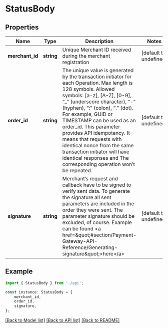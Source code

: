 # StatusBody


## Properties

Name | Type | Description | Notes
------------ | ------------- | ------------- | -------------
**merchant_id** | **string** | Unique Merchant ID received during the merchant registration | [default to undefined]
**order_id** | **string** | The unique value is generated by the transaction initiator for each Operation. Max length is 128 symbols. Allowed symbols: [a-z], [A-Z], [0-9], “_” (underscore character), “-” (hyphen), “:” (colon), “.” (dot). For example, GUID or TIMESTAMP can be used as an order_id. This parameter provides API idempotency. It means that requests with identical nonce from the same transaction initiator will have identical responses and The corresponding operation won’t be repeated.  | [default to undefined]
**signature** | **string** | Merchant’s request and callback have to be signed to verify sent data. To generate the signature all sent parameters are included in the order they were sent. The parameter signature should be excluded, of course. Example can be found &lt;a href&#x3D;\&quot;#section/Payment-Gateway-API-Reference/Generating-signature\&quot;&gt;here&lt;/a&gt;  | [default to undefined]

## Example

```typescript
import { StatusBody } from './api';

const instance: StatusBody = {
    merchant_id,
    order_id,
    signature,
};
```

[[Back to Model list]](../README.md#documentation-for-models) [[Back to API list]](../README.md#documentation-for-api-endpoints) [[Back to README]](../README.md)
